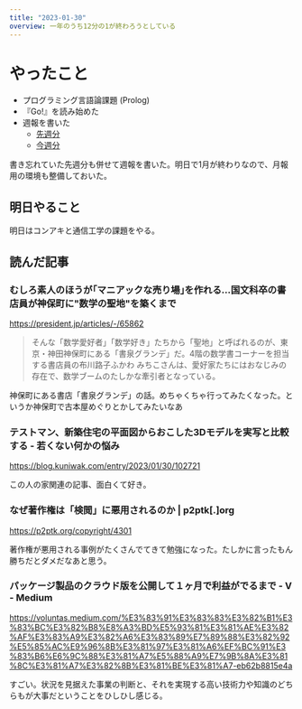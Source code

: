 ```yaml
---
title: "2023-01-30"
overview: 一年のうち12分の1が終わろうとしている
---
```


# やったこと

- プログラミング言語論課題 (Prolog)
- 『Go!』を読み始めた
- 週報を書いた
  - [先週分](/weekly/2023/01/2023-01-23_3rd.md)
  - [今週分](/weekly/2023/01/2023-01-29_4th.md)

書き忘れていた先週分も併せて週報を書いた。明日で1月が終わりなので、月報用の環境も整備しておいた。

## 明日やること

明日はコンアキと通信工学の課題をやる。

## 読んだ記事

### むしろ素人のほうが｢マニアックな売り場｣を作れる…国文科卒の書店員が神保町に"数学の聖地"を築くまで

https://president.jp/articles/-/65862

> そんな「数学愛好者」「数学好き」たちから「聖地」と呼ばれるのが、東京・神田神保町にある「書泉グランデ」だ。4階の数学書コーナーを担当する書店員の布川路子ふかわ
> みちこさんは、愛好家たちにはおなじみの存在で、数学ブームのたしかな牽引者となっている。

神保町にある書店「書泉グランデ」の話。めちゃくちゃ行ってみたくなった。というか神保町で古本屋めぐりとかしてみたいなあ

### テストマン、新築住宅の平面図からおこした3Dモデルを実写と比較する - 若くない何かの悩み

https://blog.kuniwak.com/entry/2023/01/30/102721

この人の家関連の記事、面白くて好き。

### なぜ著作権は「検閲」に悪用されるのか | p2ptk[.]org

https://p2ptk.org/copyright/4301

著作権が悪用される事例がたくさんでてきて勉強になった。たしかに言ったもん勝ちだとダメだなあと思う。

### パッケージ製品のクラウド版を公開して１ヶ月で利益がでるまで - V - Medium

https://voluntas.medium.com/%E3%83%91%E3%83%83%E3%82%B1%E3%83%BC%E3%82%B8%E8%A3%BD%E5%93%81%E3%81%AE%E3%82%AF%E3%83%A9%E3%82%A6%E3%83%89%E7%89%88%E3%82%92%E5%85%AC%E9%96%8B%E3%81%97%E3%81%A6%EF%BC%91%E3%83%B6%E6%9C%88%E3%81%A7%E5%88%A9%E7%9B%8A%E3%81%8C%E3%81%A7%E3%82%8B%E3%81%BE%E3%81%A7-eb62b8815e4a

すごい。状況を見据えた事業の判断と、それを実現する高い技術力や知識のどちらもが大事だということをひしひし感じる。
